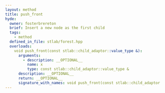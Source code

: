 ```yaml
---
layout: method
title: push_front
hyde:
  owner: fosterbrereton
  brief: Insert a new node as the first child
  tags:
    - method
  defined_in_file: stlab/forest.hpp
  overloads:
    void push_front(const stlab::child_adaptor::value_type &):
      arguments:
        - description: __OPTIONAL__
          name: x
          type: const stlab::child_adaptor::value_type &
      description: __OPTIONAL__
      return: __OPTIONAL__
      signature_with_names: void push_front(const stlab::child_adaptor::value_type & x)
---
```

